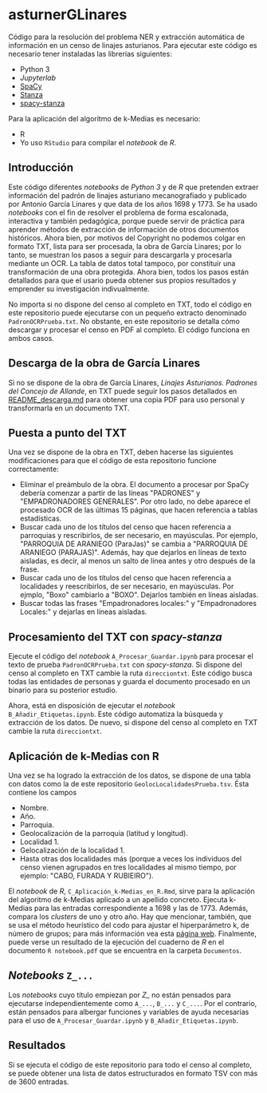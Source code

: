 # asturnerGLinares
Código para la resolución del problema NER y extracción automática de información en un censo de linajes asturianos. Para ejecutar este código es necesario tener instaladas las librerías siguientes:
- Python 3
- _Jupyterlab_
- [SpaCy](https://spacy.io/)
- [Stanza](https://stanfordnlp.github.io/stanza/#getting-started)
- [spacy-stanza](https://spacy.io/universe/project/spacy-stanza)

Para la aplicación del algoritmo de k-Medias es necesario:
- R
- Yo uso `RStudio` para compilar el *notebook* de *R*.

## Introducción
Este código diferentes *notebooks* de *Python 3* y de *R* que pretenden extraer información del padrón de linajes asturiano mecanografiado y publicado por Antonio García Linares y que data de los años 1698 y 1773. Se ha usado *notebooks* con el fin de resolver el problema de forma escalonada, interactiva y también pedagógica, porque puede servir de práctica para aprender métodos de extracción de información de otros documentos históricos. Ahora bien, por motivos del Copyright no podemos colgar en formato TXT, lista para ser procesada, la obra de García Linares; por lo tanto, se muestran los pasos a seguir para descargarla y procesarla mediante un OCR. La tabla de datos total tampoco, por constituir una transformación de una obra protegida. Ahora bien, todos los pasos están detallados para que el usario pueda obtener sus propios resultados y emprender su investigación indivualmente.

No importa si no dispone del censo al completo en TXT, todo el código en este repositorio puede ejecutarse con un pequeño extracto denominado `PadronOCRPrueba.txt`. No obstante, en este repositorio se detalla cómo descargar y procesar el censo en PDF al completo. El código funciona en ambos casos.

## Descarga de la obra de García Linares
Si no se dispone de la obra de García Linares, *Linajes Asturianos. Padrones del Concejo de Allande*, en TXT puede seguir los pasos detallados en [README_descarga.md](https://github.com/cmeneses1/asturnerGLinares/blob/main/README_descarga.md) para obtener una copia PDF para uso personal y transformarla en un documento TXT.

## Puesta a punto del TXT
Una vez se dispone de la obra en TXT, deben hacerse las siguientes modificaciones para que el código de esta repositorio funcione correctamente:
- Eliminar el preámbulo de la obra. El documento a procesar por SpaCy debería comenzar a partir de las líneas "PADRONES" y "EMPADRONADORES GENERALES". Por otro lado, no debe aparece  el procesado OCR de las últimas 15 páginas, que hacen referencia a tablas estadísticas.
- Buscar cada uno de los títulos del censo que hacen referencia a parroquias y rescribirlos, de ser necesario, en mayúsculas. Por ejemplo, "PARROQUIA DE ARANIEGO (ParaJas)" se cambia a "PARROQUIA DE ARANIEGO (PARAJAS)". Además, hay que dejarlos en líneas de texto aisladas, es decir, al menos un salto de línea antes y otro después de la frase.
- Buscar cada uno de los títulos del censo que hacen referencia a localidades y reescribirlos, de ser necesario, en mayúsculas. Por ejmplo, "Boxo" cambiarlo a "BOXO". Dejarlos también en líneas aisladas.
- Buscar todas las frases "Empadronadores locales:" y "Empadronadores Locales:" y dejarlas en líneas aisladas.

## Procesamiento del TXT con *spacy-stanza*
Ejecute el código del *notebook* `A_Procesar_Guardar.ipynb` para procesar el texto de prueba `PadronOCRPrueba.txt` con *spacy-stanza*. Si dispone del censo al completo en TXT cambie la ruta `direcciontxt`.  Este código busca todas las entidades de personas y guarda el documento procesado en un binario para su posterior estudio.

Ahora, está en disposición de ejecutar el *notebook* `B_Añadir_Etiquetas.ipynb`. Este código automatiza la búsqueda y extracción de los datos. De nuevo, si dispone del censo al completo en TXT cambie la ruta `direcciontxt`.

## Aplicación de k-Medias con R
Una vez se ha logrado la extracción de los datos, se dispone de una tabla con datos como la de este repositorio `GeolocLocalidadesPrueba.tsv`. Ésta contiene los campos
- Nombre.
- Año.
- Parroquia.
- Geolocalización de la parroquia (latitud y longitud).
- Localidad 1.
- Gelocalización de la localidad 1.
- Hasta otras dos localidades más (porque a veces los individuos del censo vienen agrupados en tres localidades al mismo tiempo, por ejemplo: "CABO, FURADA Y RUBIEIRO").

El *notebook* de *R*, `C_Aplicación_k-Medias_en_R.Rmd`, sirve para la aplicación del algoritmo de k-Medias aplicado a un apellido concreto. Ejecuta k-Medias para las entradas correspondiente a 1698 y las de 1773. Además, compara los *clusters* de uno y otro año. Hay que mencionar, también, que se usa el método heurístico del codo para ajustar el hiperparámetro k, de número de grupos; para más información vea esta [página web](https://www.geeksforgeeks.org/elbow-method-for-optimal-value-of-k-in-kmeans/). Finalmente, puede verse un resultado de la ejecución del cuaderno de *R* en el documento `R notebook.pdf` que se encuentra en la carpeta `Documentos`.

## *Notebooks* `Z_...`
Los *notebooks* cuyo título empiezan por *Z_* no están pensados para ejecutarse independientemente como `A_...`, `B_...` y `C_...`. Por el contrario, están pensados para albergar funciones y variables de ayuda necesarias para el uso de `A_Procesar_Guardar.ipynb` y `B_Añadir_Etiquetas.ipynb`.

## Resultados
Si se ejecuta el código de este repositorio para todo el censo al completo, se puede obtener una lista de datos estructurados en formato TSV con más de 3600 entradas.
